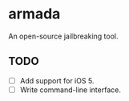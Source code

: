 # armada
An open-source jailbreaking tool.

## TODO
- [ ] Add support for iOS 5.
- [ ] Write command-line interface.
